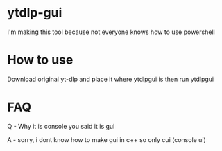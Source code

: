 # ytdlp-gui
I'm making this tool because not everyone knows how to use powershell
# How to use
Download original yt-dlp and place it where ytdlpgui is
then run ytdlpgui
# FAQ
Q - Why it is console you said it is gui

A - sorry, i dont know how to make gui in c++ so only cui (console ui)
